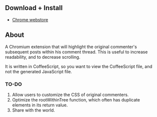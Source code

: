 ## Download + Install
* [Chrome webstore](https://chrome.google.com/webstore/detail/okmjicafhkiamndebiefdjbnnjjnjlkh)

## About

A Chromium extension that will highlight the original commenter's subsequent posts within his comment thread. This is useful to increase readability, and to decrease scrolling.

It is written in CoffeeScript, so you want to view the CoffeeScript file, and not the generated JavaScript file.


### TO-DO

1. Allow users to customize the CSS of original commenters.
2. Optimize the rootWithinTree function, which often has duplicate elements in its return value.
3. Share with the world.

